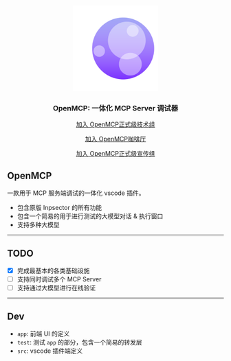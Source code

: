<div align="center">

<img src="./app/public/images/openmcp.svg" height="200px"/>

<h3>OpenMCP: 一体化 MCP Server 调试器</h3>

<a href="https://qm.qq.com/cgi-bin/qm/qr?k=C6ZUTZvfqWoI12lWe7L93cWa1hUsuVT0&jump_from=webapi&authKey=McW6B1ogTPjPDrCyGttS890tMZGQ1KB3QLuG4aqVNRaYp4vlTSgf2c6dMcNjMuBD" target="_blank">加入 OpenMCP正式级技术组</a>

<a href="https://qm.qq.com/q/qyVJ189OUg" target="_blank">加入 OpenMCP咖啡厅</a>

<a href="https://qm.qq.com/q/AO0sJS3r7U" target="_blank">加入 OpenMCP正式级宣传组</a>
</div>

## OpenMCP

一款用于 MCP 服务端调试的一体化 vscode 插件。

- 包含原版 Inpsector 的所有功能
- 包含一个简易的用于进行测试的大模型对话 & 执行窗口
- 支持多种大模型

---

## TODO

- [x] 完成最基本的各类基础设施
- [ ] 支持同时调试多个 MCP Server
- [ ] 支持通过大模型进行在线验证

---

## Dev

- `app`: 前端 UI 的定义
- `test`: 测试 `app` 的部分，包含一个简易的转发层
- `src`: vscode 插件端定义
